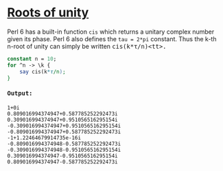 [1]: http://rosettacode.org/wiki/Roots_of_unity

# [Roots of unity][1]

Perl 6 has a built-in function `cis` which returns a unitary complex number given its phase. Perl 6 also defines the `tau = 2*pi` constant. Thus the k-th n-root of unity can simply be written <tt>cis(k\*τ/n)&lt;tt&gt;.

```perl
constant n = 10;
for ^n -> \k {
    say cis(k*τ/n);
}
```

#### Output:
```
1+0i
0.809016994374947+0.587785252292473i
0.309016994374947+0.951056516295154i
-0.309016994374947+0.951056516295154i
-0.809016994374947+0.587785252292473i
-1+1.22464679914735e-16i
-0.809016994374948-0.587785252292473i
-0.309016994374948-0.951056516295154i
0.309016994374947-0.951056516295154i
0.809016994374947-0.587785252292473i
```